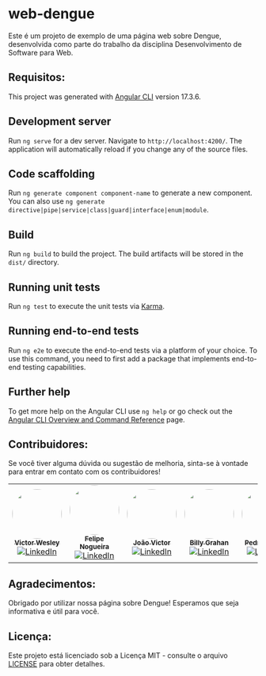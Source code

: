 # web-dengue

Este é um projeto de exemplo de uma página web sobre Dengue, desenvolvida como parte do trabalho da disciplina Desenvolvimento de Software para Web.

## Requisitos:

This project was generated with [Angular CLI](https://github.com/angular/angular-cli) version 17.3.6.

## Development server

Run `ng serve` for a dev server. Navigate to `http://localhost:4200/`. The application will automatically reload if you change any of the source files.

## Code scaffolding

Run `ng generate component component-name` to generate a new component. You can also use `ng generate directive|pipe|service|class|guard|interface|enum|module`.

## Build

Run `ng build` to build the project. The build artifacts will be stored in the `dist/` directory.

## Running unit tests

Run `ng test` to execute the unit tests via [Karma](https://karma-runner.github.io).

## Running end-to-end tests

Run `ng e2e` to execute the end-to-end tests via a platform of your choice. To use this command, you need to first add a package that implements end-to-end testing capabilities.

## Further help

To get more help on the Angular CLI use `ng help` or go check out the [Angular CLI Overview and Command Reference](https://angular.io/cli) page.

## Contribuidores:

Se você tiver alguma dúvida ou sugestão de melhoria, sinta-se à vontade para entrar em contato com os contribuidores!

<table>
  <tr>
    <td align="center">
    <a href="https://github.com/vctrwesley">
    <img style="border-radius: 50%;" src="https://avatars.githubusercontent.com/u/107233909?v=4" width="100px;" alt=""/><br /><sub><b>Victor Wesley</b></sub>
    </a><br />
    <a href="https://www.linkedin.com/in/victor-wesley/" title="Linkedin">
    <img src="https://img.shields.io/badge/linkedin-%230077B5.svg?style=for-the-badge&logo=linkedin&logoColor=white" alt="LinkedIn">
    </a>
    </td>
    <td align="center">
    <a href="https://github.com/FelpLiet">
    <img style="border-radius: 50%;" src="https://avatars.githubusercontent.com/u/30266169?v=4" width="100px;" alt=""/><br /><sub><b>Felipe Nogueira</b>
    <sub>
    </a><br />
    <a href="https://www.linkedin.com/in/felipe-nogueira-leite-037053206/" title="Linkedin">
    <img src="https://img.shields.io/badge/linkedin-%230077B5.svg?style=for-the-badge&logo=linkedin&logoColor=white" alt="LinkedIn">
    </a>
    </td>
    <td align="center">
    <a href="https://github.com/JVictor011">
    <img style="border-radius: 50%;" src="https://avatars.githubusercontent.com/u/91631521?s=400&u=03f358b485245072832e8fed915b5968746ae4c1&v=4" width="100px;" alt=""/><br /><sub><b>João Victor</b></sub>
    </a><br />
    <a href="https://www.linkedin.com/in/joao-victor-coding/" title="Linkedin">
    <img src="https://img.shields.io/badge/linkedin-%230077B5.svg?style=for-the-badge&logo=linkedin&logoColor=white" alt="LinkedIn">
    </a>
    </td>
    <td align="center">
    <a href="https://github.com/exemplo">
    <img style="border-radius: 50%;" src="link-para-avatar" width="100px;" alt=""/><br /><sub><b>Billy Grahan</b></sub>
    </a><br />
    <a href="" title="Linkedin">
    <img src="https://img.shields.io/badge/linkedin-%230077B5.svg?style=for-the-badge&logo=linkedin&logoColor=white" alt="LinkedIn">
    </a>
    </td>
    <td align="center">
    <a href="https://github.com/pedrog14">
    <img style="border-radius: 50%;" src="https://avatars.githubusercontent.com/u/52004811?v=4" width="100px;" alt=""/><br /><sub><b>Pedro Gabriel</b></sub>
    </a><br />
    <a href="https://www.linkedin.com/in/pedrog14/" title="Linkedin">
    <img src="https://img.shields.io/badge/linkedin-%230077B5.svg?style=for-the-badge&logo=linkedin&logoColor=white" alt="LinkedIn">
    </a>
    </td>
    <td align="center">
    <a href="https://github.com/exemplo">
    <img style="border-radius: 50%;" src="link-para-avatar" width="100px;" alt=""/><br /><sub><b>...</b></sub>
    </a><br />
    <a href="" title="Linkedin">
    <img src="https://img.shields.io/badge/linkedin-%230077B5.svg?style=for-the-badge&logo=linkedin&logoColor=white" alt="LinkedIn">
    </a>
    </td>
  </tr>
</table>

## Agradecimentos:

Obrigado por utilizar nossa página sobre Dengue! Esperamos que seja informativa e útil para você.

## Licença:

Este projeto está licenciado sob a Licença MIT - consulte o arquivo [LICENSE](LICENSE) para obter detalhes.
